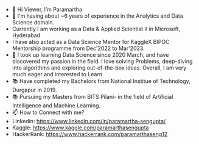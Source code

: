 - 👋 Hi Viewer, I’m Paramartha
- 👜 I'm having about ~6 years of experience in the Analytics and Data Science domain. 
- Currently I am working as a Data & Applied Scientist II in Microsoft, Hyderabad
- I have also acted as a Data Science Mentor for KaggleX BIPOC Mentorship programme from Dec'2022 to Mar'2023.
- 🌱 I took up learning Data Science since 2020 March, and have discovered my passion in the field. I love solving Problems, deep-diving into algorithms and exploring out-of-the-box ideas. Overall, I am very much eager and interested to Learn
- 📚 Have completed my Bachelors from National Institue of Technology, Durgapur in 2019.
- 📚 Pursuing my Masters from BITS Pilani- in the field of Artificial Intelligence and Machine Learning.
- 📫 How to Connect with me?
-    Linkedin: https://www.linkedin.com/in/paramartha-sengupta/
-    Kaggle: https://www.kaggle.com/paramarthasengupta
-    HackerRank: https://www.hackerrank.com/paramarthaseng12
